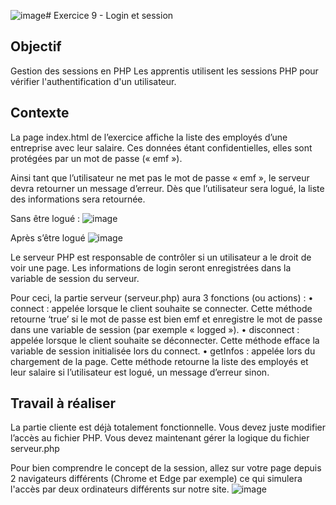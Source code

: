 ![image](https://github.com/emf-info-151/module151/assets/48353440/2f338d44-c8fe-430a-855b-446839b83998)# Exercice 9 - Login et session

## Objectif
Gestion des sessions en PHP
Les apprentis utilisent les sessions PHP pour vérifier l'authentification d'un utilisateur.

## Contexte
La page index.html de l’exercice affiche la liste des employés d’une entreprise avec leur salaire. Ces données étant confidentielles, elles sont protégées par un mot de passe (« emf »).

Ainsi tant que l’utilisateur ne met pas le mot de passe « emf », le serveur devra retourner un message d’erreur. Dès que l’utilisateur sera logué, la liste des informations sera retournée.
 
Sans être logué : 
![image](https://github.com/emf-info-151/module151/assets/48353440/53ec19d0-5fe7-441b-8bb5-a2a60a2b82d5)

Après s’être logué
![image](https://github.com/emf-info-151/module151/assets/48353440/7e1dcc3c-aef0-4edf-b72f-ec573bb4b18d)

Le serveur PHP est responsable de contrôler si un utilisateur a le droit de voir une page. Les informations de login seront enregistrées dans la variable de session du serveur.

Pour ceci, la partie serveur (serveur.php) aura 3 fonctions (ou actions) :
	• connect : appelée lorsque le client souhaite se connecter. Cette méthode retourne ‘true’ si le mot de passe est bien emf et enregistre le mot de passe dans une variable de session (par exemple « logged »).
	• disconnect : appelée lorsque le client souhaite se déconnecter. Cette méthode efface la variable de session initialisée lors du connect.
	• getInfos : appelée lors du chargement de la page. Cette méthode retourne la liste des employés et leur salaire si l’utilisateur est logué, un message d’erreur sinon.


## Travail à réaliser
La partie cliente est déjà totalement fonctionnelle. Vous devez juste modifier l’accès au fichier PHP. 
Vous devez maintenant gérer la logique du fichier serveur.php

Pour bien comprendre le concept de la session, allez sur votre page depuis 2 navigateurs différents (Chrome et Edge par exemple) ce qui simulera l'accès par deux ordinateurs différents sur notre site.
![image](https://github.com/emf-info-151/module151/assets/48353440/9f19a637-ee7a-474e-92b7-fe06b558e308)

